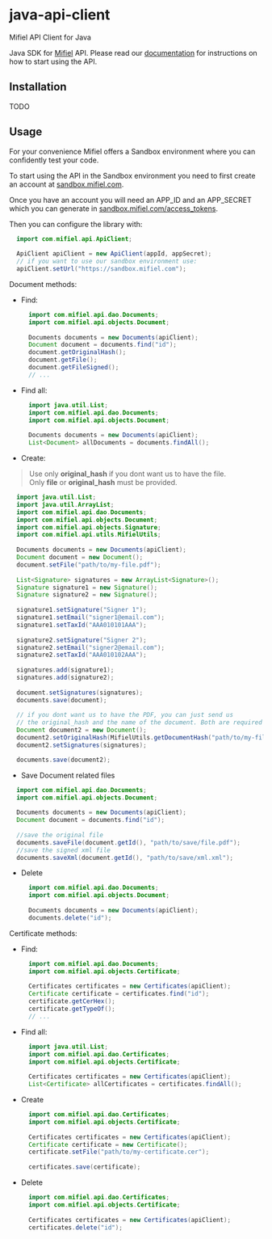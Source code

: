 # java-api-client
Mifiel API Client for Java

Java SDK for [Mifiel](https://www.mifiel.com) API.
Please read our [documentation](http://docs.mifiel.com/) for instructions on how to start using the API.

## Installation
TODO

## Usage

For your convenience Mifiel offers a Sandbox environment where you can confidently test your code.

To start using the API in the Sandbox environment you need to first create an account at [sandbox.mifiel.com](https://sandbox.mifiel.com).

Once you have an account you will need an APP_ID and an APP_SECRET which you can generate in [sandbox.mifiel.com/access_tokens](https://sandbox.mifiel.com/access_tokens).

Then you can configure the library with:

```java
  import com.mifiel.api.ApiClient;
  
  ApiClient apiClient = new ApiClient(appId, appSecret);
  // if you want to use our sandbox environment use:
  apiClient.setUrl("https://sandbox.mifiel.com");
```

Document methods:

- Find:

  ```java
    import com.mifiel.api.dao.Documents;
    import com.mifiel.api.objects.Document;
    
    Documents documents = new Documents(apiClient);
    Document document = documents.find("id");
    document.getOriginalHash();
    document.getFile();
    document.getFileSigned();
    // ...
  ```

- Find all:

  ```java
    import java.util.List;
    import com.mifiel.api.dao.Documents;
    import com.mifiel.api.objects.Document;
    
    Documents documents = new Documents(apiClient);
    List<Document> allDocuments = documents.findAll();
  ```

- Create:

> Use only **original_hash** if you dont want us to have the file.<br>
> Only **file** or **original_hash** must be provided.

  ```java
    import java.util.List;
    import java.util.ArrayList;
    import com.mifiel.api.dao.Documents;
    import com.mifiel.api.objects.Document;
    import com.mifiel.api.objects.Signature;
    import com.mifiel.api.utils.MifielUtils;
    
    Documents documents = new Documents(apiClient);
    Document document = new Document();
    document.setFile("path/to/my-file.pdf");
    
    List<Signature> signatures = new ArrayList<Signature>();
    Signature signature1 = new Signature();
    Signature signature2 = new Signature();
    
    signature1.setSignature("Signer 1");
    signature1.setEmail("signer1@email.com");
    signature1.setTaxId("AAA010101AAA");
    
    signature2.setSignature("Signer 2");
    signature2.setEmail("signer2@email.com");
    signature2.setTaxId("AAA010102AAA");
    
    signatures.add(signature1);
    signatures.add(signature2);
    
    document.setSignatures(signatures);
    documents.save(document);
    
    // if you dont want us to have the PDF, you can just send us 
    // the original_hash and the name of the document. Both are required
    Document document2 = new Document();
    document2.setOriginalHash(MifielUtils.getDocumentHash("path/to/my-file.pdf"));
    document2.setSignatures(signatures);

    documents.save(document2);
  ```

- Save Document related files

```java
  import com.mifiel.api.dao.Documents;
  import com.mifiel.api.objects.Document;
  
  Documents documents = new Documents(apiClient);
  Document document = documents.find("id");
  
  //save the original file
  documents.saveFile(document.getId(), "path/to/save/file.pdf");
  //save the signed xml file
  documents.saveXml(document.getId(), "path/to/save/xml.xml");
```

- Delete

  ```java
    import com.mifiel.api.dao.Documents;
    import com.mifiel.api.objects.Document;
    
    Documents documents = new Documents(apiClient);
    documents.delete("id");
  ```

Certificate methods:

- Find:

  ```java
    import com.mifiel.api.dao.Documents;
    import com.mifiel.api.objects.Certificate;
    
    Certificates certificates = new Certificates(apiClient);
    Certificate certificate = certificates.find("id");
    certificate.getCerHex();
    certificate.getTypeOf();
    // ...
  ```

- Find all:

  ```java
    import java.util.List;
    import com.mifiel.api.dao.Certificates;
    import com.mifiel.api.objects.Certificate;
    
    Certificates certificates = new Certificates(apiClient);
    List<Certificate> allCertificates = certificates.findAll();
  ```

- Create
  
  ```java
    import com.mifiel.api.dao.Certificates;
    import com.mifiel.api.objects.Certificate;
    
    Certificates certificates = new Certificates(apiClient);
    Certificate certificate = new Certificate();
    certificate.setFile("path/to/my-certificate.cer");
    
    certificates.save(certificate);
  ```

- Delete

  ```java
    import com.mifiel.api.dao.Certificates;
    import com.mifiel.api.objects.Certificate;
    
    Certificates certificates = new Certificates(apiClient);
    certificates.delete("id");
  ```
